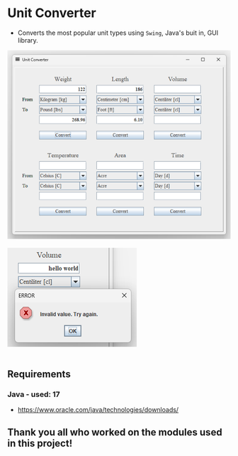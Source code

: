 # Unit Converter
- Converts the most popular unit types using `Swing`, Java's buit in, GUI library.

<div align="left">
    <img src="docs/promo/screenshot.png">
</div>
<br>
<div align="left">
    <img src="docs/promo/screenshot_error.png">
</div>
<br>

## Requirements
### Java - used: 17
- https://www.oracle.com/java/technologies/downloads/


## Thank you all who worked on the modules used in this project!